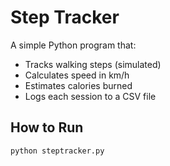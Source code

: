# Step Tracker

A simple Python program that:
- Tracks walking steps (simulated)
- Calculates speed in km/h
- Estimates calories burned
- Logs each session to a CSV file

## How to Run

```bash
python steptracker.py
